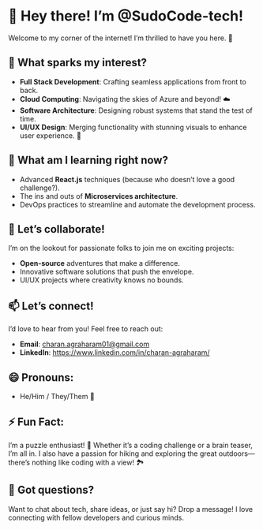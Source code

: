 # 👋 Hey there! I’m @SudoCode-tech!

Welcome to my corner of the internet! I’m thrilled to have you here. 🎉

## 👀 What sparks my interest?
- **Full Stack Development**: Crafting seamless applications from front to back.
- **Cloud Computing**: Navigating the skies of Azure and beyond! ☁️
- **Software Architecture**: Designing robust systems that stand the test of time.
- **UI/UX Design**: Merging functionality with stunning visuals to enhance user experience. 🎨

## 🌱 What am I learning right now?
- Advanced **React.js** techniques (because who doesn’t love a good challenge?).
- The ins and outs of **Microservices architecture**.
- DevOps practices to streamline and automate the development process.

## 💞️ Let’s collaborate!
I’m on the lookout for passionate folks to join me on exciting projects:
- **Open-source** adventures that make a difference.
- Innovative software solutions that push the envelope.
- UI/UX projects where creativity knows no bounds.

## 📫 Let’s connect!
I’d love to hear from you! Feel free to reach out:
- **Email**: charan.agraharam01@gmail.com
- **LinkedIn**: https://www.linkedin.com/in/charan-agraharam/

## 😄 Pronouns:
- He/Him / They/Them 🌈

## ⚡ Fun Fact:
I’m a puzzle enthusiast! 🧩 Whether it’s a coding challenge or a brain teaser, I’m all in. I also have a passion for hiking and exploring the great outdoors—there’s nothing like coding with a view! 🏞️

## 🤔 Got questions?
Want to chat about tech, share ideas, or just say hi? Drop a message! I love connecting with fellow developers and curious minds.

<!---
SudoCode-tech/SudoCode-tech is a ✨ special ✨ repository because its `README.md` (this file) appears on your GitHub profile.
You can click the Preview link to take a look at your changes.
--->
